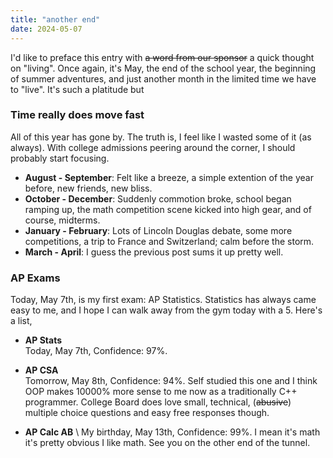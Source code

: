 ```yaml
--- 
title: "another end"
date: 2024-05-07
---
```


I'd like to preface this entry with ~~a word from our sponsor~~ a quick thought on "living". Once again, it's May, the end of the school year, the beginning of summer adventures, and just another month in the limited time we have to "live". It's such a platitude but 

### Time really does move fast

All of this year has gone by. The truth is, I feel like I wasted some of it (as always). With college admissions peering around the corner, I should probably start focusing. 
- **August - September**: Felt like a breeze, a simple extention of the year before, new friends, new bliss. 
- **October - December**: Suddenly commotion broke, school began ramping up, the math competition scene kicked into high gear, and of course, midterms. 
- **January - February**: Lots of Lincoln Douglas debate, some more competitions, a trip to France and Switzerland; calm before the storm.
- **March - April**: I guess the previous post sums it up pretty well. 

### AP Exams

Today, May 7th, is my first exam: AP Statistics. Statistics has always came easy to me, and I hope I can walk away from the gym today with a 5. Here's a list, 
- **AP Stats**
\
Today, May 7th, Confidence: 97%. 

- **AP CSA**
\
Tomorrow, May 8th, Confidence: 94%. Self studied this one and I think OOP makes 10000% more sense to me now as a traditionally C++ programmer. College Board does love small, technical, (~~abusive~~) multiple choice questions and easy free responses though. 

- **AP Calc AB**
\ 
My birthday, May 13th, Confidence: 99%. I mean it's math it's pretty obvious I like math. See you on the other end of the tunnel. 